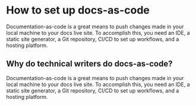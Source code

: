 # How to set up docs-as-code

Documentation-as-code is a great means to push changes made in your local machine to your docs live site. To accomplish this, you need an IDE, a static site generator, a Git repository, CI/CD to set up workflows, and a hosting platform. 

## Why do technical writers do docs-as-code?

Documentation-as-code is a great means to push changes made in your local machine to your docs live site. To accomplish this, you need an IDE, a static site generator, a Git repository, CI/CD to set up workflows, and a hosting platform.